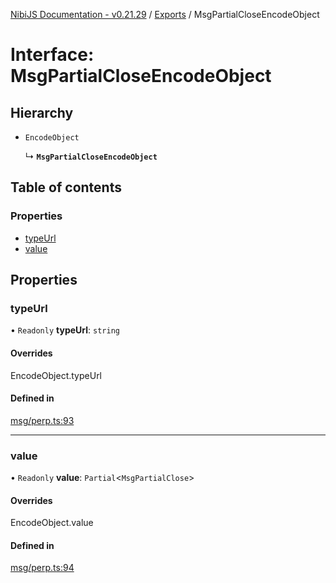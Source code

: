 [NibiJS Documentation - v0.21.29](../intro.md) / [Exports](../modules.md) / MsgPartialCloseEncodeObject

# Interface: MsgPartialCloseEncodeObject

## Hierarchy

- `EncodeObject`

  ↳ **`MsgPartialCloseEncodeObject`**

## Table of contents

### Properties

- [typeUrl](MsgPartialCloseEncodeObject.md#typeurl)
- [value](MsgPartialCloseEncodeObject.md#value)

## Properties

### typeUrl

• `Readonly` **typeUrl**: `string`

#### Overrides

EncodeObject.typeUrl

#### Defined in

[msg/perp.ts:93](https://github.com/NibiruChain/ts-sdk/blob/424e644/packages/nibijs/src/msg/perp.ts#L93)

---

### value

• `Readonly` **value**: `Partial`<`MsgPartialClose`\>

#### Overrides

EncodeObject.value

#### Defined in

[msg/perp.ts:94](https://github.com/NibiruChain/ts-sdk/blob/424e644/packages/nibijs/src/msg/perp.ts#L94)
